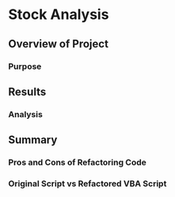 # Stock Analysis

## Overview of Project

### Purpose

## Results

### Analysis

## Summary

### Pros and Cons of Refactoring Code

### Original Script vs Refactored VBA Script 
